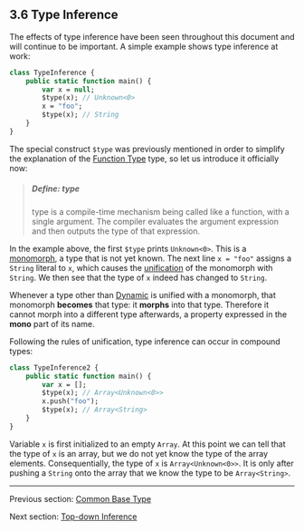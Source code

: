 ## 3.6 Type Inference

The effects of type inference have been seen throughout this document and will continue to be important. A simple example shows type inference at work:

```haxe
class TypeInference {
	public static function main() {
		var x = null;
		$type(x); // Unknown<0>
		x = "foo";
		$type(x); // String
	}
}
```
The special construct `$type` was previously mentioned in order to simplify the explanation of the [Function Type](types-function.md) type, so let us introduce it officially now:

> ##### Define: type
>
> type is a compile-time mechanism being called like a function, with a single argument. The compiler evaluates the argument expression and then outputs the type of that expression.


In the example above, the first `$type` prints `Unknown<0>`. This is a [monomorph](types-monomorph.md), a type that is not yet known. The next line `x = "foo"` assigns a `String` literal to `x`, which causes the [unification](type-system-unification.md) of the monomorph with `String`. We then see that the type of `x` indeed has changed to `String`.

Whenever a type other than [Dynamic](types-dynamic.md) is unified with a monomorph, that monomorph **becomes** that type: it **morphs** into that type. Therefore it cannot morph into a different type afterwards, a property expressed in the **mono** part of its name.

Following the rules of unification, type inference can occur in compound types:

```haxe
class TypeInference2 {
	public static function main() {
		var x = [];
		$type(x); // Array<Unknown<0>>
		x.push("foo");
		$type(x); // Array<String>
	}
}
```
Variable `x` is first initialized to an empty `Array`. At this point we can tell that the type of `x` is an array, but we do not yet know the type of the array elements. Consequentially, the type of `x` is `Array<Unknown<0>>`. It is only after pushing a `String` onto the array that we know the type to be `Array<String>`.

---

Previous section: [Common Base Type](type-system-unification-common-base-type.md)

Next section: [Top-down Inference](type-system-top-down-inference.md)